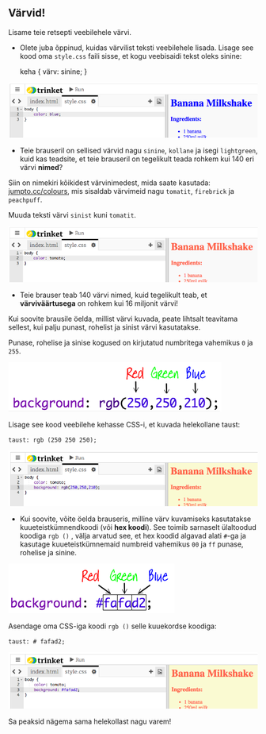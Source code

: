 ## Värvid!

Lisame teie retsepti veebilehele värvi.

+ Olete juba õppinud, kuidas värvilist teksti veebilehele lisada. Lisage see kood oma `style.css` faili sisse, et kogu veebisaidi tekst oleks sinine:

    keha {
        värv: sinine;
    }
    

![ekraanipilt](images/recipe-blue.png)

+ Teie brauseril on sellised värvid nagu `sinine`, `kollane` ja isegi `lightgreen`, kuid kas teadsite, et teie brauseril on tegelikult teada rohkem kui 140 eri värvi **nimed**?

Siin on nimekiri kõikidest värvinimedest, mida saate kasutada: [jumpto.cc/colours](http://jumpto.cc/colours), mis sisaldab värvimeid nagu `tomatit`, `firebrick` ja `peachpuff`.

Muuda teksti värvi `sinist` kuni `tomatit`.

![ekraanipilt](images/recipe-tomato.png)

+ Teie brauser teab 140 värvi nimed, kuid tegelikult teab, et **värviväärtusega** on rohkem kui 16 miljonit värvi!

Kui soovite brausile öelda, millist värvi kuvada, peate lihtsalt teavitama sellest, kui palju punast, rohelist ja sinist värvi kasutatakse.

Punase, rohelise ja sinise kogused on kirjutatud numbritega vahemikus `0` ja `255`.

![ekraanipilt](images/recipe-rgb-img.png)

Lisage see kood veebilehe kehasse CSS-i, et kuvada helekollane taust:

    taust: rgb (250 250 250);
    

![ekraanipilt](images/recipe-rgb.png)

+ Kui soovite, võite öelda brauseris, milline värv kuvamiseks kasutatakse kuueteistkümnendkoodi (või **hex koodi**). See toimib sarnaselt ülaltoodud koodiga `rgb ()` , välja arvatud see, et hex koodid algavad alati `#`-ga ja kasutage kuueteistkümnemaid numbreid vahemikus `00` ja `ff` punase, rohelise ja sinine.

![ekraanipilt](images/recipe-hex-img.png)

Asendage oma CSS-iga koodi `rgb ()` selle kuuekordse koodiga:

    taust: # fafad2;
    

![ekraanipilt](images/recipe-hex.png)

Sa peaksid nägema sama helekollast nagu varem!